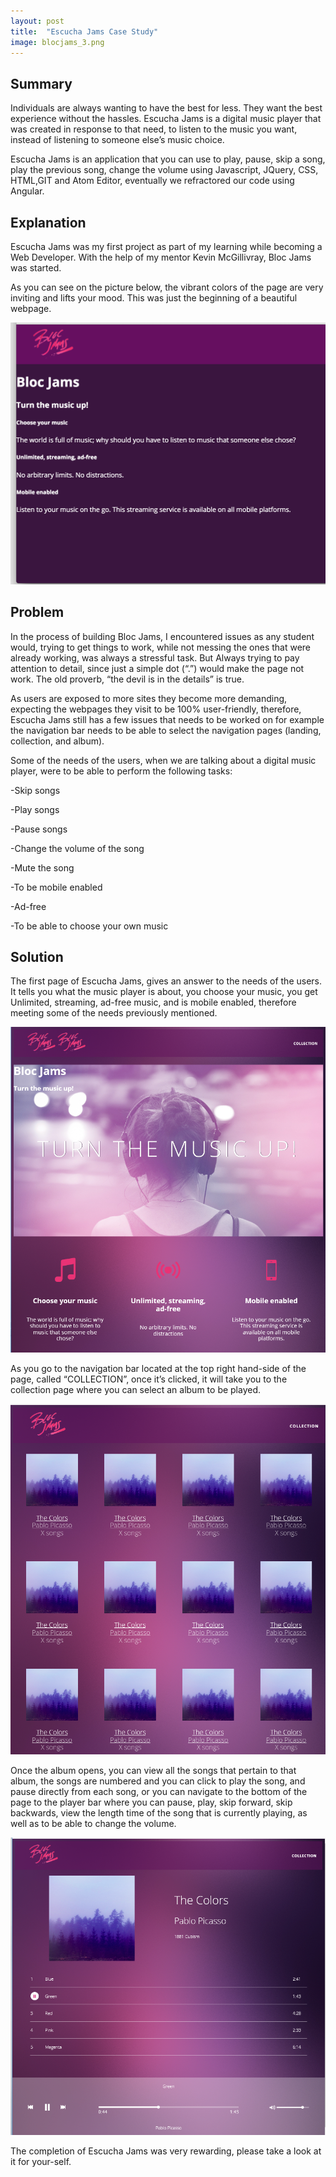 ```yaml
---
layout: post
title:  "Escucha Jams Case Study"
image: blocjams_3.png
---
```


## Summary
Individuals are always wanting to have the best for less.
They want the best experience without the hassles.
Escucha Jams is a digital music player that was created in response to that need,
to listen to the music you want, instead of listening to someone else’s
music choice.

Escucha Jams is an application that you can use to play, pause, skip a song,
play the previous song, change the volume using Javascript, JQuery, CSS, HTML,GIT
and Atom Editor, eventually we refractored our code using Angular.

## Explanation
Escucha Jams was my first project as part of my learning while becoming a Web Developer.
With the help of my mentor Kevin McGillivray, Bloc Jams was started.

As you can see on the picture below, the vibrant colors of the page
are very inviting and lifts your mood. This was just the beginning of a
beautiful webpage.

![Escucha Jams ](/images/navbar_styled-ready.png)

## Problem
In the process of building Bloc Jams, I encountered issues as any student would,
trying to get things to work, while not messing the ones that were already working,
was always a stressful task. But Always trying to pay attention to detail,
since just a simple dot (“.”) would make the page not work.
The old proverb, “the devil is in the details” is true.

As users are exposed to more sites they become more demanding, expecting the webpages
they visit to be 100% user-friendly, therefore, Escucha Jams still has a few issues
that needs to be worked on for example the navigation bar needs to be
able to select the navigation pages (landing, collection, and album).

Some of the needs of the users, when we are talking about a digital music player,
were to be able to perform the following tasks:

-Skip songs

-Play songs

-Pause songs

-Change the volume of the song

-Mute the song

-To be mobile enabled

-Ad-free

-To be able to choose your own music

## Solution
The first page of Escucha Jams, gives an answer to the needs of the users.
It tells you what the music player is about, you choose your music,
you get Unlimited, streaming, ad-free music, and is mobile enabled,
therefore meeting some of the needs previously mentioned.

![Escucha Jams](/images/HomeBlocJamsReady.png)

As you go to the navigation bar located at the top right hand-side of the page,
called “COLLECTION”, once it’s clicked,  it will take you to the collection
page where you can select an album to be played.

![Collection](/images/collectionReady.png)

Once the album opens, you can view all the songs that pertain to that album,
the songs are numbered and you can click to play the song,
and pause directly from each song, or you can navigate to the bottom
of the page to the player bar where you can pause, play, skip forward,
skip backwards, view the length time of the song that is currently playing,
as well as to be able to change the volume.

![Album](/images/album3Ready.png)

The completion of Escucha Jams was very rewarding, please take a look at it for your-self.
